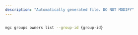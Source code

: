 ```yaml
---
description: "Automatically generated file. DO NOT MODIFY"
---
```


```bash

mgc groups owners list --group-id {group-id}

```
